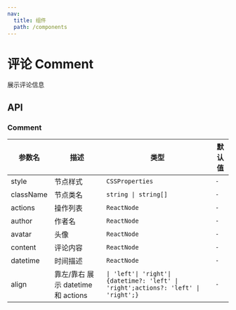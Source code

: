 ```yaml
---
nav:
  title: 组件
  path: /components
---
```


# 评论 Comment

展示评论信息

## API

### Comment

|参数名|描述|类型|默认值|
|---|---|---|---|
|style|节点样式|`CSSProperties`|`-`|
|className|节点类名|`string \| string[]`|`-`|
|actions|操作列表|`ReactNode`|`-`|
|author|作者名|`ReactNode`|`-`|
|avatar|头像|`ReactNode`|`-`|
|content|评论内容|`ReactNode`|`-`|
|datetime|时间描述|`ReactNode`|`-`|
|align|靠左/靠右 展示 datetime 和 actions|`\| 'left'\| 'right'\| {datetime?: 'left' \| 'right';actions?: 'left' \| 'right';}`|`-`|
